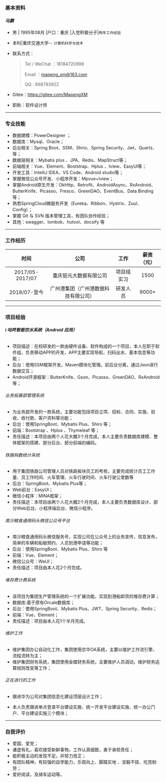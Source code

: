 ### 基本资料

#### *马鹏*

- 男 | 1995年08月 |户口：重庆 |入党积极分子|`两年工作经验`

- 本科|重庆交通大学-- `计算机科学与技术`                                       

- 联系方式：                                                                      

  > Tel / WeChat ：18184720998
  >
  > Email ：mapeng_xm@163.com
  >
  > QQ : 898783922

- Gitee：<https://gitee.com/MapengXM>

- 职称：软件设计师

---

### 专业技能

- 数据建模：PowerDesigner ；
- 数据库：Mysql、Oracle；
- 后台相关：Spring Boot、SSM、Shrio、Spring Security、Jwt、Quartz、等；
- 数据层相关：Mybatis plus 、JPA、Redis、MapStruct等；
- 前端相关：Vue、Element、Bootstrap、Hplus 、Iview、EasyUI等；
- 开发工具：IntelliJ IDEA、VS Code、Android studio等；
- 掌握微信公众号开发、小程序开发：Mpvue+Iview；
- 掌握Android原生开发：OkHttp、Retrofit、AndroidAsync、RxAndroid、ButterKnife、Picasso、Fresco、GreenDAO、EventBus、Data Binding等；
- 熟悉SpringCloud微服务开发（Eureka、Ribbon、Hystrix、Zuul、Config）；
- 掌握 Git 与 SVN 版本管理工具，有团队协作经验；
- 其他：swagger、lombok、hutool、docsify 等

---

### 工作经历

|      时间       |                 公司                 |    工作    | 薪资（元） |
| :-------------: | :----------------------------------: | :--------: | :--------: |
| 2017/05-2017/07 |        重庆钜元大数据有限公司        | 项目组实习 |    1500    |
|  2018/07-至今   | 广州港集团（广州港数据科技有限公司） |  研发人员  |   9000+    |

---

### 项目经验

###### **i 咕咚智能饮水系统（Android 应用）**

- 项目描述：在校研发的一款由硬件设备、软件构成的一个项目，本人在职于软件组，负责移动APP的开发，APP主要实现导航、扫码出水、基本信息等功能；
- 后台：使用SSM框架开发，Maven模块化管理。前后台分离，通过Json进行数据交互；
- Android开源框架：ButterKnife、Gson、Picasso、GreenDAO、RxAndroid等；


###### 业务拓展部管理系统

- 为业务部开发的一款系统，主要功能包括项目立项、招标、合同、实施、验收、收付款、客户资料等功能；
- 后台：使用SpringBoot、Mybatis Plus、Shiro 等；
- 前端：Bootstrap 、Hplus 、Thymeleaf 等；
- 责任描述：本项目由两个人花大概3个月完成，本人主要负责数据库建模、整体框架的搭建、部分后台、部分前端的编码。

###### 铁路钩数统计系统

- 用于集团铁路公司管理人员对铁路板块员工的考核，主要完成统计员工工作量、员工作时间、火车管理、火车行驶时间、火车行驶公里数等
- 后台：SpringBoot、Mybatis Plus等；
- Web前台：EasyUI；
- 微信小程序：MINA框架；
- 责任描述：本项目由两个人花大概2个月完成，本人主要负责数据库设计、部分Web后台、小程序端后台、微信小程序。

###### 南沙粮食通用码头微信公众号平台

- 南沙粮食通用码头微信服务号，实现公司在公众号上的业务宣传，信息发布，简单的车辆和船舶预约、人员到港申请等功能；
- 后台：使用SpringBoot、Mybatis Plus、Shiro 等
- 前端：Vue、Element；
- 微信公众号：WeUI；
- 责任描述：项目由本人花2个月完成。

###### 堆存费计费系统

- 该项目为集团生产管理系统的一个扩展功能，实现到港船卸货的堆存费计算；
- 数据库:基于原有Orcale数据库；
- 后台：使用SpringBoot、Mybatis Plus、JWT、Spring Security、Redis；
- 前端：Vue、Element；
- 责任描述：项目由本人花1个半月完成。

###### 维护工作

- 维护集团办公自动化工作，集团使用京华OA系统，主要以维护工作流引擎、流程流转为主；
- 维护集团财务系统，集团使用金蝶财务系统，主要维护人员调动，维护财务运算规则改变等工作；

###### 正在进行的工作

- 跟进华为公司对集团信息化建设顶层设计工作；

- 本人负责跟进单点登录平台建设实施、统一开发平台建设实施、统一办公门户、平台建设实施三个模块；

---


### 自我评价

-  爱国、爱党；
-  谦虚有礼，喜欢接受新鲜事物，工作认真细致，勇于承担责任；
-  能积极主动的发现不足，并努力改正；
-  有团队精神，有较强的自学能力，乐观向上、脚踏实地 、坚毅不拔、吃苦耐劳；
-  爱好阅读，及骑车运动等。

